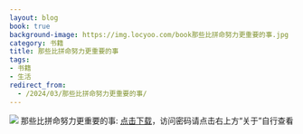 ```yaml
---
layout: blog
book: true
background-image: https://img.locyoo.com/book那些比拼命努力更重要的事.jpg
category: 书籍
title: 那些比拼命努力更重要的事
tags:
- 书籍
- 生活
redirect_from:
  - /2024/03/那些比拼命努力更重要的事/
---
```

![](https://img.locyoo.com/book那些比拼命努力更重要的事.jpg)
那些比拼命努力更重要的事: <a name = "ref1" href="https://url18.ctfile.com/f/50983618-1323174955-d75be4?p=3619">点击下载</a>，访问密码请点击右上方“关于”自行查看